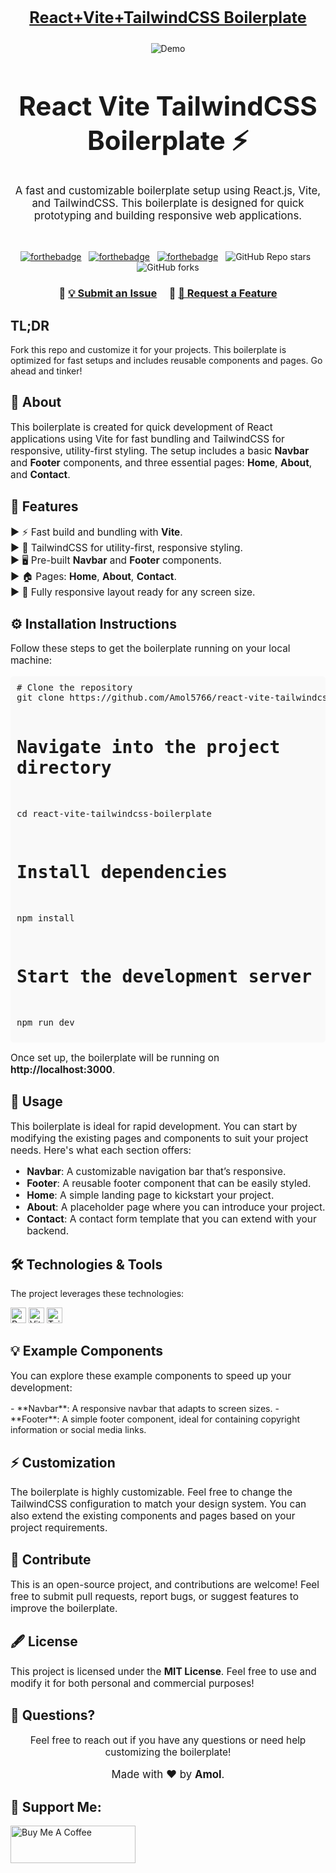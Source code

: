 <h2 align="center">
  <p align="center" style="font-size: 1.2em;"><br/>
    <a href="https://react-vite-tailwindcss-boilerplate--two.vercel.app/" target="_blank">React+Vite+TailwindCSS Boilerplate</a>
  </h2>
<div align="center">
  <img alt="Demo" src="https://res.cloudinary.com/dlgz2t08o/image/upload/v1736938063/wild_west_k4ssg3.png" />
</div>

<h1 align="center" style="font-size: 3em;">React Vite TailwindCSS Boilerplate ⚡</h1>
<p align="center" style="font-size: 1.2em;">
  A fast and customizable boilerplate setup using React.js, Vite, and TailwindCSS. This boilerplate is designed for quick prototyping and building responsive web applications.
</p>

<br/>

<center>

[![forthebadge](https://forthebadge.com/images/badges/built-with-love.svg)](https://forthebadge.com) &nbsp;
[![forthebadge](https://forthebadge.com/images/badges/made-with-javascript.svg)](https://forthebadge.com) &nbsp;
[![forthebadge](https://forthebadge.com/images/badges/open-source.svg)](https://forthebadge.com) &nbsp;
![GitHub Repo stars](https://img.shields.io/github/stars/Amol5766/react-vite-tailwindcss-Boilerplate-?color=blue&logo=github&style=for-the-badge) &nbsp;
![GitHub forks](https://img.shields.io/github/forks/Amol5766/react-vite-tailwindcss-Boilerplate-?color=blue&logo=github&style=for-the-badge)

</center>

<h3 align="center">
    🔹
    <a href="https://github.com/Amol5766/react-vite-tailwindcss-boilerplate/issues/new">💡 Submit an Issue</a> &nbsp; &nbsp;
    🔹
    <a href="https://github.com/Amol5766/react-vite-tailwindcss-boilerplate/pulls">🚀 Request a Feature</a>
</h3>

## TL;DR

Fork this repo and customize it for your projects. This boilerplate is optimized for fast setups and includes reusable components and pages. Go ahead and tinker!

<h2>🚀 About</h2>
<p style="font-size: 1.1em;">
  This boilerplate is created for quick development of React applications using Vite for fast bundling and TailwindCSS for responsive, utility-first styling. The setup includes a basic <strong>Navbar</strong> and <strong>Footer</strong> components, and three essential pages: <strong>Home</strong>, <strong>About</strong>, and <strong>Contact</strong>.
</p>

<h2>🌟 Features</h2>
<p align="left" style="font-size: 1.1em;">
  ▶ ⚡ Fast build and bundling with <strong>Vite</strong>.</br>
  ▶ 🎨 TailwindCSS for utility-first, responsive styling.</br>
  ▶ 🖥 Pre-built <strong>Navbar</strong> and <strong>Footer</strong> components.</br>
  ▶ 🏠 Pages: <strong>Home</strong>, <strong>About</strong>, <strong>Contact</strong>.</br>
  ▶ 📱 Fully responsive layout ready for any screen size.</br>
</p>

<h2>⚙️ Installation Instructions</h2>
<p style="font-size: 1.1em;">
  Follow these steps to get the boilerplate running on your local machine:
</p>
<pre style="background: #f9f9f9; border-radius: 5px; padding: 10px;">
# Clone the repository
git clone https://github.com/Amol5766/react-vite-tailwindcss-boilerplate.git

# Navigate into the project directory
cd react-vite-tailwindcss-boilerplate

# Install dependencies
npm install

# Start the development server
npm run dev
</pre>
<p style="font-size: 1.1em;">
  Once set up, the boilerplate will be running on <strong>http://localhost:3000</strong>.
</p>

<h2>🎨 Usage</h2>
<p style="font-size: 1.1em;">
  This boilerplate is ideal for rapid development. You can start by modifying the existing pages and components to suit your project needs. Here's what each section offers:
</p>

<ul style="font-size: 1.1em;">
  <li><strong>Navbar</strong>: A customizable navigation bar that’s responsive.</li>
  <li><strong>Footer</strong>: A reusable footer component that can be easily styled.</li>
  <li><strong>Home</strong>: A simple landing page to kickstart your project.</li>
  <li><strong>About</strong>: A placeholder page where you can introduce your project.</li>
  <li><strong>Contact</strong>: A contact form template that you can extend with your backend.</li>
</ul>

<h2>🛠️ Technologies & Tools</h2>
<p>
  The project leverages these technologies:
</p>

<img alt="React" src="https://img.shields.io/badge/React-20232A?style=for-the-badge&logo=react&logoColor=61DAFB" height="25px"/>
<img alt="Vite" src="https://img.shields.io/badge/Vite-%23646CFF.svg?style=for-the-badge&logo=vite&logoColor=white" height="25px"/>
<img alt="TailwindCSS" src="https://img.shields.io/badge/Tailwind_CSS-38B2AC?style=for-the-badge&logo=tailwind-css&logoColor=white" height="25px"/>

<h2>💡 Example Components</h2>
<p style="font-size: 1.1em;">
  You can explore these example components to speed up your development:
</p>
- **Navbar**: A responsive navbar that adapts to screen sizes.
- **Footer**: A simple footer component, ideal for containing copyright information or social media links.

<h2>⚡ Customization</h2>
<p style="font-size: 1.1em;">
  The boilerplate is highly customizable. Feel free to change the TailwindCSS configuration to match your design system. You can also extend the existing components and pages based on your project requirements.
</p>

<h2>🙌 Contribute</h2>
<p style="font-size: 1.1em;">
  This is an open-source project, and contributions are welcome! Feel free to submit pull requests, report bugs, or suggest features to improve the boilerplate.
</p>

<h2>🖋 License</h2>
<p style="font-size: 1.1em;">
  This project is licensed under the <strong>MIT License</strong>. Feel free to use and modify it for both personal and commercial purposes!
</p>

<h2>📧 Questions?</h2>
<p align="center" style="font-size: 1.1em;">Feel free to reach out if you have any questions or need help customizing the boilerplate!</p>

<p align="center" style="font-size: 1.2em;">Made with ❤️ by <strong>Amol</strong>.</p>

## 🤝 Support Me:
<a href="https://buymeacoffee.com/amol.m" target="_blank"><img src="https://cdn.buymeacoffee.com/buttons/v2/default-violet.png" alt="Buy Me A Coffee" height="60px" width="200px"></a>
